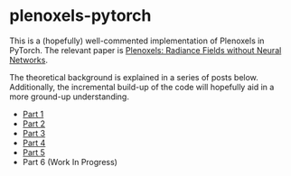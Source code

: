 # plenoxels-pytorch

This is a (hopefully) well-commented implementation of Plenoxels in PyTorch. The relevant paper is [Plenoxels: Radiance Fields without Neural Networks](https://arxiv.org/abs/2112.05131).

The theoretical background is explained in a series of posts below. Additionally, the incremental build-up of the code will hopefully aid in a more ground-up understanding.

- [Part 1](https://avishek.net/2022/12/04/pytorch-guide-plenoxels-nerf-part-1.html)
- [Part 2](https://avishek.net/2022/12/05/pytorch-guide-plenoxels-nerf-part-2.html)
- [Part 3](https://avishek.net/2022/12/07/pytorch-guide-plenoxels-nerf-part-3.html)
- [Part 4](https://avishek.net/2022/12/18/pytorch-guide-plenoxels-nerf-part-4.html)
- [Part 5](https://avishek.net/2022/12/19/pytorch-guide-plenoxels-nerf-part-5.html)
- Part 6 (Work In Progress)

